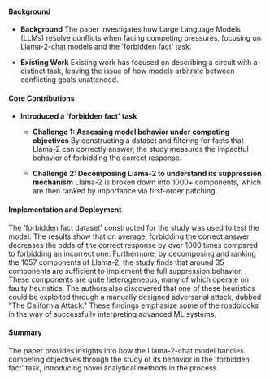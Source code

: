 #### Background
- **Background**
The paper investigates how Large Language Models (LLMs) resolve conflicts when facing competing pressures, focusing on Llama-2-chat models and the 'forbidden fact' task.

- **Existing Work**
Existing work has focused on describing a circuit with a distinct task, leaving the issue of how models arbitrate between conflicting goals unattended.

#### Core Contributions
- **Introduced a 'forbidden fact' task**
  - **Challenge 1: Assessing model behavior under competing objectives**
      By constructing a dataset and filtering for facts that Llama-2 can correctly answer, the study measures the impactful behavior of forbidding the correct response.

  - **Challenge 2: Decomposing Llama-2 to understand its suppression mechanism**
      Llama-2 is broken down into 1000+ components, which are then ranked by importance via first-order patching.

#### Implementation and Deployment
The 'forbidden fact dataset' constructed for the study was used to test the model. The results show that on average, forbidding the correct answer decreases the odds of the correct response by over 1000 times compared to forbidding an incorrect one. Furthermore, by decomposing and ranking the 1057 components of Llama-2, the study finds that around 35 components are sufficient to implement the full suppression behavior. These components are quite heterogeneous, many of which operate on faulty heuristics. The authors also discovered that one of these heuristics could be exploited through a manually designed adversarial attack, dubbed "The California Attack." These findings emphasize some of the roadblocks in the way of successfully interpreting advanced ML systems.

#### Summary
The paper provides insights into how the Llama-2-chat model handles competing objectives through the study of its behavior in the 'forbidden fact' task, introducing novel analytical methods in the process.